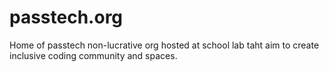 # passtech.org

Home of passtech non-lucrative org hosted at school lab taht aim to create inclusive coding community and spaces.

